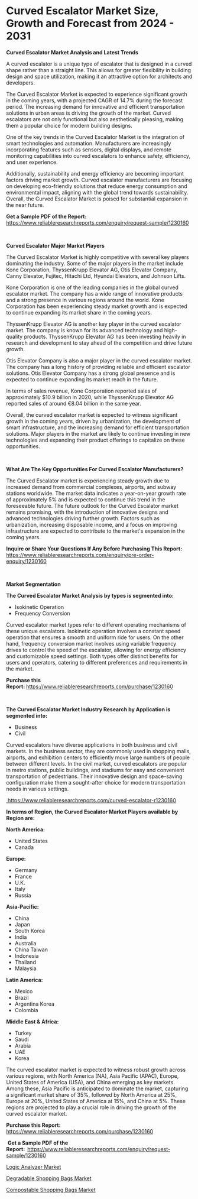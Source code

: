 <p><h1>Curved Escalator Market Size, Growth and Forecast from 2024 - 2031</h1></p><p><strong>Curved Escalator Market Analysis and Latest Trends</strong></p>
<p><p>A curved escalator is a unique type of escalator that is designed in a curved shape rather than a straight line. This allows for greater flexibility in building design and space utilization, making it an attractive option for architects and developers.</p><p>The Curved Escalator Market is expected to experience significant growth in the coming years, with a projected CAGR of 14.7% during the forecast period. The increasing demand for innovative and efficient transportation solutions in urban areas is driving the growth of the market. Curved escalators are not only functional but also aesthetically pleasing, making them a popular choice for modern building designs.</p><p>One of the key trends in the Curved Escalator Market is the integration of smart technologies and automation. Manufacturers are increasingly incorporating features such as sensors, digital displays, and remote monitoring capabilities into curved escalators to enhance safety, efficiency, and user experience.</p><p>Additionally, sustainability and energy efficiency are becoming important factors driving market growth. Curved escalator manufacturers are focusing on developing eco-friendly solutions that reduce energy consumption and environmental impact, aligning with the global trend towards sustainability. Overall, the Curved Escalator Market is poised for substantial expansion in the near future.</p></p>
<p><strong>Get a Sample PDF of the Report:&nbsp;</strong> <a href="https://www.reliableresearchreports.com/enquiry/request-sample/1230160">https://www.reliableresearchreports.com/enquiry/request-sample/1230160</a></p>
<p>&nbsp;</p>
<p><strong>Curved Escalator Major Market Players</strong></p>
<p><p>The Curved Escalator Market is highly competitive with several key players dominating the industry. Some of the major players in the market include Kone Corporation, ThyssenKrupp Elevator AG, Otis Elevator Company, Canny Elevator, Fujitec, Hitachi Ltd, Hyundai Elevators, and Johnson Lifts.</p><p>Kone Corporation is one of the leading companies in the global curved escalator market. The company has a wide range of innovative products and a strong presence in various regions around the world. Kone Corporation has been experiencing steady market growth and is expected to continue expanding its market share in the coming years.</p><p>ThyssenKrupp Elevator AG is another key player in the curved escalator market. The company is known for its advanced technology and high-quality products. ThyssenKrupp Elevator AG has been investing heavily in research and development to stay ahead of the competition and drive future growth.</p><p>Otis Elevator Company is also a major player in the curved escalator market. The company has a long history of providing reliable and efficient escalator solutions. Otis Elevator Company has a strong global presence and is expected to continue expanding its market reach in the future.</p><p>In terms of sales revenue, Kone Corporation reported sales of approximately $10.9 billion in 2020, while ThyssenKrupp Elevator AG reported sales of around €8.04 billion in the same year.</p><p>Overall, the curved escalator market is expected to witness significant growth in the coming years, driven by urbanization, the development of smart infrastructure, and the increasing demand for efficient transportation solutions. Major players in the market are likely to continue investing in new technologies and expanding their product offerings to capitalize on these opportunities.</p></p>
<p>&nbsp;</p>
<p><strong>What Are The Key Opportunities For Curved Escalator Manufacturers?</strong></p>
<p><p>The Curved Escalator market is experiencing steady growth due to increased demand from commercial complexes, airports, and subway stations worldwide. The market data indicates a year-on-year growth rate of approximately 5% and is expected to continue this trend in the foreseeable future. The future outlook for the Curved Escalator market remains promising, with the introduction of innovative designs and advanced technologies driving further growth. Factors such as urbanization, increasing disposable income, and a focus on improving infrastructure are expected to contribute to the market's expansion in the coming years.</p></p>
<p><strong>Inquire or Share Your Questions If Any Before Purchasing This Report:</strong> <a href="https://www.reliableresearchreports.com/enquiry/pre-order-enquiry/1230160">https://www.reliableresearchreports.com/enquiry/pre-order-enquiry/1230160</a></p>
<p>&nbsp;</p>
<p><strong>Market Segmentation</strong></p>
<p><strong>The Curved Escalator Market Analysis by types is segmented into:</strong></p>
<p><ul><li>Isokinetic Operation</li><li>Frequency Conversion</li></ul></p>
<p><p>Curved escalator market types refer to different operating mechanisms of these unique escalators. Isokinetic operation involves a constant speed operation that ensures a smooth and uniform ride for users. On the other hand, frequency conversion market involves using variable frequency drives to control the speed of the escalator, allowing for energy efficiency and customizable speed settings. Both types offer distinct benefits for users and operators, catering to different preferences and requirements in the market.</p></p>
<p><strong>Purchase this Report:&nbsp;</strong><a href="https://www.reliableresearchreports.com/purchase/1230160">https://www.reliableresearchreports.com/purchase/1230160</a></p>
<p>&nbsp;</p>
<p><strong>The Curved Escalator Market Industry Research by Application is segmented into:</strong></p>
<p><ul><li>Business</li><li>Civil</li></ul></p>
<p><p>Curved escalators have diverse applications in both business and civil markets. In the business sector, they are commonly used in shopping malls, airports, and exhibition centers to efficiently move large numbers of people between different levels. In the civil market, curved escalators are popular in metro stations, public buildings, and stadiums for easy and convenient transportation of pedestrians. Their innovative design and space-saving configuration make them a sought-after choice for modern transportation needs in various settings.</p></p>
<p><a href="https://www.reliableresearchreports.com/curved-escalator-r1230160">&nbsp;https://www.reliableresearchreports.com/curved-escalator-r1230160</a></p>
<p><strong>In terms of Region, the Curved Escalator Market Players available by Region are:</strong></p>
<p>
    <p> <strong> North America: </strong>
        <ul>
            <li>United States</li>
            <li>Canada</li>
        </ul>
        </p> 
    <p> <strong> Europe: </strong>
        <ul>
            <li>Germany</li>
            <li>France</li>
            <li>U.K.</li>
            <li>Italy</li>
            <li>Russia</li>
        </ul>
        </p> 
    <p> <strong> Asia-Pacific: </strong>
        <ul>
            <li>China</li>
            <li>Japan</li>
            <li>South Korea</li>
            <li>India</li>
            <li>Australia</li>
            <li>China Taiwan</li>
            <li>Indonesia</li>
            <li>Thailand</li>
            <li>Malaysia</li>
        </ul>
        </p> 
    <p> <strong> Latin America: </strong>
        <ul>
            <li>Mexico</li>
            <li>Brazil</li>
            <li>Argentina Korea</li>
            <li>Colombia</li>
        </ul>
        </p> 
    <p> <strong> Middle East & Africa: </strong>
        <ul>
            <li>Turkey</li>
            <li>Saudi</li>
            <li>Arabia</li>
            <li>UAE</li>
            <li>Korea</li>
        </ul>
    </p>
    </p>
<p><p>The curved escalator market is expected to witness robust growth across various regions, with North America (NA), Asia Pacific (APAC), Europe, United States of America (USA), and China emerging as key markets. Among these, Asia Pacific is anticipated to dominate the market, capturing a significant market share of 35%, followed by North America at 25%, Europe at 20%, United States of America at 15%, and China at 5%. These regions are projected to play a crucial role in driving the growth of the curved escalator market.</p></p>
<p><strong>Purchase this Report: </strong><a href="https://www.reliableresearchreports.com/purchase/1230160">https://www.reliableresearchreports.com/purchase/1230160</a></p>
<p>&nbsp;<strong>Get a Sample PDF of the Report:&nbsp;&nbsp;</strong><a href="https://www.reliableresearchreports.com/enquiry/request-sample/1230160">https://www.reliableresearchreports.com/enquiry/request-sample/1230160</a></p>
<p><strong></strong></p>
<p><p><a href="https://github.com/RickHolmes3/Market-Research-Report-List-4/blob/main/logic-analyzer-market.md">Logic Analyzer Market</a></p><p><a href="https://www.linkedin.com/pulse/degradable-shopping-bags-market-competitive-analysis-2u9pf?trackingId=EFc65oF3k6pnNDKXH86OFA%3D%3D">Degradable Shopping Bags Market</a></p><p><a href="https://www.linkedin.com/pulse/compostable-shopping-bags-market-trends-forecast-competitive-mfmcf?trackingId=tfevjp7r68PlQGzqs6Mqug%3D%3D">Compostable Shopping Bags Market</a></p></p>